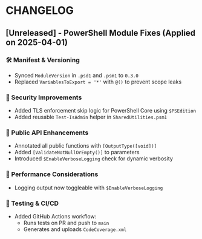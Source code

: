 # CHANGELOG

## [Unreleased] - PowerShell Module Fixes (Applied on 2025-04-01)

### 🛠 Manifest & Versioning
- Synced `ModuleVersion` in `.psd1` and `.psm1` to `0.3.0`
- Replaced `VariablesToExport = '*'` with `@()` to prevent scope leaks

### 🔐 Security Improvements
- Added TLS enforcement skip logic for PowerShell Core using `$PSEdition`
- Added reusable `Test-IsAdmin` helper in `SharedUtilities.psm1`

### 📜 Public API Enhancements
- Annotated all public functions with `[OutputType([void])]`
- Added `[ValidateNotNullOrEmpty()]` to parameters
- Introduced `$EnableVerboseLogging` check for dynamic verbosity

### 🚀 Performance Considerations
- Logging output now toggleable with `$EnableVerboseLogging`

### 🧪 Testing & CI/CD
- Added GitHub Actions workflow:
  - Runs tests on PR and push to `main`
  - Generates and uploads `CodeCoverage.xml`

